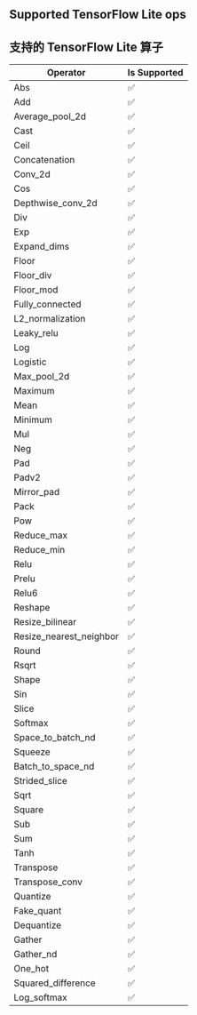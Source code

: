 ## Supported TensorFlow Lite ops

## 支持的 TensorFlow Lite 算子

| Operator | Is Supported |
|-------|------------------ |
| Abs | ✅ |
| Add | ✅ |
| Average_pool_2d | ✅ |
| Cast | ✅ |
| Ceil | ✅ |
| Concatenation | ✅ |
| Conv_2d | ✅ |
| Cos | ✅ |
| Depthwise_conv_2d | ✅ |
| Div | ✅ |
| Exp | ✅ |
| Expand_dims | ✅ |
| Floor | ✅ |
| Floor_div | ✅ |
| Floor_mod | ✅ |
| Fully_connected | ✅ |
| L2_normalization | ✅ |
| Leaky_relu | ✅ |
| Log | ✅ |
| Logistic | ✅ |
| Max_pool_2d | ✅ |
| Maximum | ✅ |
| Mean | ✅ |
| Minimum | ✅ |
| Mul | ✅ |
| Neg | ✅ |
| Pad | ✅ |
| Padv2 | ✅ |
| Mirror_pad | ✅ |
| Pack | ✅ |
| Pow | ✅ |
| Reduce_max | ✅ |
| Reduce_min | ✅ |
| Relu | ✅ |
| Prelu | ✅ |
| Relu6 | ✅ |
| Reshape | ✅ |
| Resize_bilinear | ✅ |
| Resize_nearest_neighbor | ✅ |
| Round | ✅ |
| Rsqrt | ✅ |
| Shape | ✅ |
| Sin | ✅ |
| Slice | ✅ |
| Softmax | ✅ |
| Space_to_batch_nd | ✅ |
| Squeeze | ✅ |
| Batch_to_space_nd | ✅ |
| Strided_slice | ✅ |
| Sqrt | ✅ |
| Square | ✅ |
| Sub | ✅ |
| Sum | ✅ |
| Tanh | ✅ |
| Transpose | ✅ |
| Transpose_conv | ✅ |
| Quantize | ✅ |
| Fake_quant | ✅ |
| Dequantize | ✅ |
| Gather | ✅ |
| Gather_nd | ✅ |
| One_hot | ✅ |
| Squared_difference | ✅ |
| Log_softmax | ✅ |

